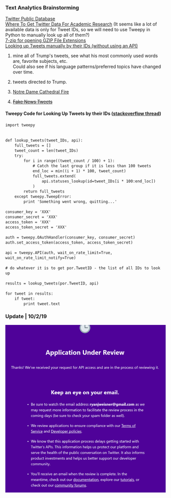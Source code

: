 ### Text Analytics Brainstorming

[Twitter Public Database](https://www.docnow.io/catalog/)  
[Where To Get Twitter Data For Academic Research](https://gwu-libraries.github.io/sfm-ui/posts/2017-09-14-twitter-data)
(It seems like a lot of available data is only for Tweet IDs, so we will need to use Tweepy in Python to manually look up all of them?)  
[7-zip for opening GZIP File Extensions](https://www.7-zip.org/)  
[Looking up Tweets manually by their IDs (without using an API)](https://www.bram.us/2017/11/22/accessing-a-tweet-using-only-its-id-and-without-the-twitter-api/)

1) mine all of Trump's tweets, see what his most commonly used words are, favorite subjects, etc.  
Could also see if his language patterns/preferred topics have changed over time. 

2) tweets directed *to* Trump.

3) [Notre Dame Cathedral Fire](https://digital.library.unt.edu/ark:/67531/metadc1477117/m1/)

4) ~~[Fake News Tweets](https://archive.org/details/fakenews-tweets)~~

#### Tweepy Code for Looking Up Tweets by their IDs ([stackoverflow thread](https://stackoverflow.com/questions/44581647/retrieving-a-list-of-tweets-using-tweet-id-in-tweepy))
```
import tweepy


def lookup_tweets(tweet_IDs, api):
    full_tweets = []
    tweet_count = len(tweet_IDs)
    try:
        for i in range((tweet_count / 100) + 1):
            # Catch the last group if it is less than 100 tweets
            end_loc = min((i + 1) * 100, tweet_count)
            full_tweets.extend(
                api.statuses_lookup(id=tweet_IDs[i * 100:end_loc])
            )
        return full_tweets
    except tweepy.TweepError:
        print 'Something went wrong, quitting...'

consumer_key = 'XXX'
consumer_secret = 'XXX'
access_token = 'XXX'
access_token_secret = 'XXX'

auth = tweepy.OAuthHandler(consumer_key, consumer_secret)
auth.set_access_token(access_token, access_token_secret)

api = tweepy.API(auth, wait_on_rate_limit=True, wait_on_rate_limit_notify=True)

# do whatever it is to get por.TweetID - the list of all IDs to look up

results = lookup_tweets(por.TweetID, api)

for tweet in results:
    if tweet:
        print tweet.text
```
### Update | 10/2/19   
![Evidently,  you need to submit an application and be approved before using Twitter's API...](https://github.com/rjweisne/Fall2HW/blob/master/wait%20for%20twitter%20API.PNG)
